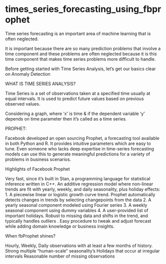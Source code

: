 # times_series_forecasting_using_fbprophet

Time series forecasting is an important area of machine learning that is often neglected.

It is important because there are so many prediction problems that involve a time component and these problems are often neglected because it is this time component that makes time series problems more difficult to handle.

Before getting started with Time Series Analysis, let’s get our basics clear on Anomaly Detection

WHAT IS TIME SERIES ANALYSIS?

Time Series is a set of observations taken at a specified time usually at equal intervals. It is used to predict future values based on previous observed values.

Considering a graph, where ‘x’ is time & if the dependent variable ‘y’ depends on time parameter then it’s called as a time series.

PROPHET:

Facebook developed an open sourcing Prophet, a forecasting tool available in both Python and R. It provides intuitive parameters which are easy to tune. Even someone who lacks deep expertise in time-series forecasting models can use this to generate meaningful predictions for a variety of problems in business scenarios.

Highlights of Facebook Prophet

Very fast, since it’s built in Stan, a programming language for statistical inference written in C++.
An additive regression model where non-linear trends are fit with yearly, weekly, and daily seasonality, plus holiday effects: 1. A piecewise linear or logistic growth curve trend. Prophet automatically detects changes in trends by selecting changepoints from the data 2. A yearly seasonal component modeled using Fourier series 3. A weekly seasonal component using dummy variables 4. A user-provided list of important holidays.
Robust to missing data and shifts in the trend, and typically handles outliers .
Easy procedure to tweak and adjust forecast while adding domain knowledge or business insights.

When fbProphet shines?

Hourly, Weekly, Daily observations with at least a few months of history.
Strong multiple “human-scale” seasonality’s
Holidays that occur at irregular intervals
Reasonable number of missing observations
